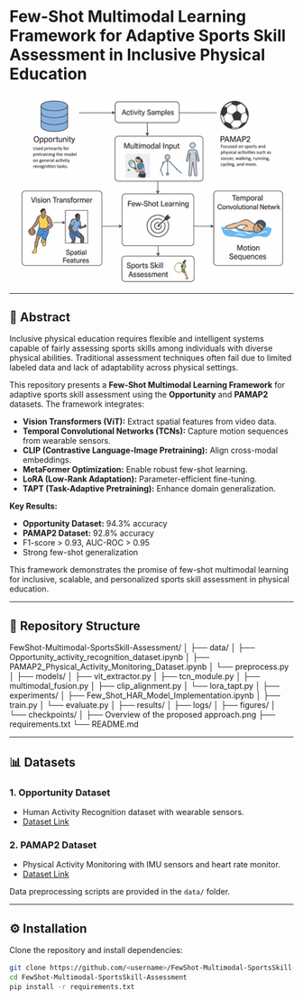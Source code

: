# Few-Shot Multimodal Learning Framework for Adaptive Sports Skill Assessment in Inclusive Physical Education  

![Overview](./Overview%20of%20the%20proposed%20approach.png)  

---

## 📖 Abstract  
Inclusive physical education requires flexible and intelligent systems capable of fairly assessing sports skills among individuals with diverse physical abilities. Traditional assessment techniques often fail due to limited labeled data and lack of adaptability across physical settings.  

This repository presents a **Few-Shot Multimodal Learning Framework** for adaptive sports skill assessment using the **Opportunity** and **PAMAP2** datasets. The framework integrates:  

- **Vision Transformers (ViT):** Extract spatial features from video data.  
- **Temporal Convolutional Networks (TCNs):** Capture motion sequences from wearable sensors.  
- **CLIP (Contrastive Language-Image Pretraining):** Align cross-modal embeddings.  
- **MetaFormer Optimization:** Enable robust few-shot learning.  
- **LoRA (Low-Rank Adaptation):** Parameter-efficient fine-tuning.  
- **TAPT (Task-Adaptive Pretraining):** Enhance domain generalization.  

**Key Results:**  
- **Opportunity Dataset:** 94.3% accuracy  
- **PAMAP2 Dataset:** 92.8% accuracy  
- F1-score > 0.93, AUC-ROC > 0.95  
- Strong few-shot generalization  

This framework demonstrates the promise of few-shot multimodal learning for inclusive, scalable, and personalized sports skill assessment in physical education.  

---

## 📂 Repository Structure  

FewShot-Multimodal-SportsSkill-Assessment/
│
├── data/
│ ├── Opportunity_activity_recognition_dataset.ipynb
│ ├── PAMAP2_Physical_Activity_Monitoring_Dataset.ipynb
│ └── preprocess.py
│
├── models/
│ ├── vit_extractor.py
│ ├── tcn_module.py
│ ├── multimodal_fusion.py
│ ├── clip_alignment.py
│ └── lora_tapt.py
│
├── experiments/
│ ├── Few_Shot_HAR_Model_Implementation.ipynb
│ ├── train.py
│ └── evaluate.py
│
├── results/
│ ├── logs/
│ ├── figures/
│ └── checkpoints/
│
├── Overview of the proposed approach.png
├── requirements.txt
└── README.md



---

## 📊 Datasets  

### 1. **Opportunity Dataset**  
- Human Activity Recognition dataset with wearable sensors.  
- [Dataset Link](https://archive.ics.uci.edu/ml/datasets/Opportunity+Activity+Recognition)  

### 2. **PAMAP2 Dataset**  
- Physical Activity Monitoring with IMU sensors and heart rate monitor.  
- [Dataset Link](https://archive.ics.uci.edu/ml/datasets/PAMAP2+Physical+Activity+Monitoring)  

Data preprocessing scripts are provided in the `data/` folder.  

---

## ⚙️ Installation  

Clone the repository and install dependencies:  

```bash
git clone https://github.com/<username>/FewShot-Multimodal-SportsSkill-Assessment.git
cd FewShot-Multimodal-SportsSkill-Assessment
pip install -r requirements.txt

